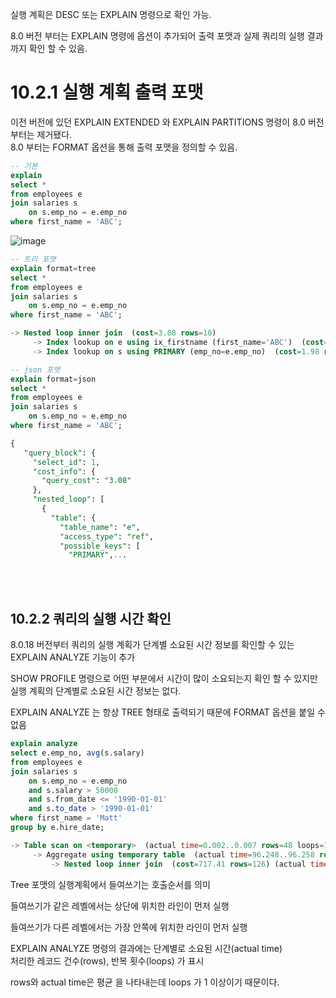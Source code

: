 실행 계획은 DESC 또는 EXPLAIN 명령으로 확인 가능.

8.0 버전 부터는 EXPLAIN 명령에 옵션이 추가되어 출력 포맷과 실제 쿼리의 실행 결과까지 확인 할 수 있음.

# 10.2.1 실행 계획 출력 포맷

이전 버전에 있던 EXPLAIN EXTENDED 와 EXPLAIN PARTITIONS 명령이 8.0 버전 부터는 제거됐다.<br>
8.0 부터는 FORMAT 옵션을 통해 출력 포맷을 정의할 수 있음.

```sql
-- 기본
explain
select *
from employees e
join salaries s 
	on s.emp_no = e.emp_no
where first_name = 'ABC';
```
![image](https://github.com/RealMySQL-Study/REAL_MYSQL_STUDY/assets/92290312/52794c69-979e-4fe2-9a7e-9a11084d5b78)

```sql
-- 트리 포맷
explain format=tree
select *
from employees e
join salaries s 
	on s.emp_no = e.emp_no
where first_name = 'ABC';

-> Nested loop inner join  (cost=3.08 rows=10)
     -> Index lookup on e using ix_firstname (first_name='ABC')  (cost=1.10 rows=1)
     -> Index lookup on s using PRIMARY (emp_no=e.emp_no)  (cost=1.98 rows=10)
```


```sql
-- json 포맷
explain format=json
select *
from employees e
join salaries s 
	on s.emp_no = e.emp_no
where first_name = 'ABC';

{
   "query_block": {
     "select_id": 1,
     "cost_info": {
       "query_cost": "3.08"
     },
     "nested_loop": [
       {
         "table": {
           "table_name": "e",
           "access_type": "ref",
           "possible_keys": [
             "PRIMARY",...
```
<br>
<br>

## 10.2.2 쿼리의 실행 시간 확인

8.0.18 버전부터 쿼리의 실행 계획가 단계별 소요된 시간 정보를 확인할 수 있는 EXPLAIN ANALYZE 기능이 추가<br>

SHOW PROFILE 명령으로 어떤 부분에서 시간이 많이 소요되는지 확인 할 수 있지만<br>
실행 계획의 단계별로 소요된 시간 정보는 없다.

EXPLAIN ANALYZE 는 항상 TREE 형태로 출력되기 때문에 FORMAT 옵션을 붙일 수 없음

```SQL
explain analyze
select e.emp_no, avg(s.salary)
from employees e
join salaries s 
	on s.emp_no = e.emp_no
    and s.salary > 50000
    and s.from_date <= '1990-01-01'
    and s.to_date > '1990-01-01'
where first_name = 'Matt'
group by e.hire_date;

-> Table scan on <temporary>  (actual time=0.002..0.007 rows=48 loops=1)
     -> Aggregate using temporary table  (actual time=96.248..96.258 rows=48 loops=1)
         -> Nested loop inner join  (cost=717.41 rows=126) (actual time=19.715..95.754 rows=48 lo...
```

Tree 포맷의 실행계획에서 들여쓰기는 호출순서를 의미

들여쓰기가 같은 레벨에서는 상단에 위치한 라인이 먼저 실행

들여쓰기가 다른 레벨에서는 가장 안쪽에 위치한 라인이 먼저 실행

EXPLAIN ANALYZE 명령의 결과에는 단계별로 소요된 시간(actual time)<br>
처리한 레코드 건수(rows), 반복 횟수(loops) 가 표시

rows와 actual time은 평균 을 나타내는데 loops 가 1 이상이기 때문이다.

